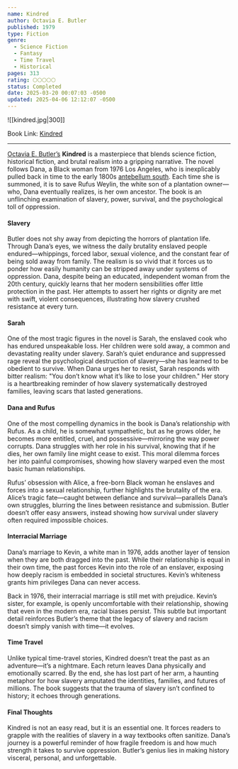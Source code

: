 ```yaml
---
name: Kindred
author: Octavia E. Butler
published: 1979
type: Fiction
genre:
  - Science Fiction
  - Fantasy
  - Time Travel
  - Historical
pages: 313
rating: 🌕🌕🌕🌕🌕
status: Completed
date: 2025-03-20 00:07:03 -0500
updated: 2025-04-06 12:12:07 -0500
---
```


![[kindred.jpg|300]]

Book Link: [Kindred](https://www.goodreads.com/book/show/60931.Kindred)

---

[Octavia E. Butler’s](https://en.wikipedia.org/wiki/Octavia_E._Butler) **Kindred** is a masterpiece that blends science fiction, historical fiction, and brutal realism into a gripping narrative. The novel follows Dana, a Black woman from 1976 Los Angeles, who is inexplicably pulled back in time to the early 1800s [antebellum south](https://en.wikipedia.org/wiki/Antebellum_South). Each time she is summoned, it is to save Rufus Weylin, the white son of a plantation owner—who, Dana eventually realizes, is her own ancestor. The book is an unflinching examination of slavery, power, survival, and the psychological toll of oppression.

#### Slavery

Butler does not shy away from depicting the horrors of plantation life. Through Dana’s eyes, we witness the daily brutality enslaved people endured—whippings, forced labor, sexual violence, and the constant fear of being sold away from family. The realism is so vivid that it forces us to ponder how easily humanity can be stripped away under systems of oppression. Dana, despite being an educated, independent woman from the 20th century, quickly learns that her modern sensibilities offer little protection in the past. Her attempts to assert her rights or dignity are met with swift, violent consequences, illustrating how slavery crushed resistance at every turn.

#### Sarah

One of the most tragic figures in the novel is Sarah, the enslaved cook who has endured unspeakable loss. Her children were sold away, a common and devastating reality under slavery. Sarah’s quiet endurance and suppressed rage reveal the psychological destruction of slavery—she has learned to be obedient to survive. When Dana urges her to resist, Sarah responds with bitter realism: "You don’t know what it’s like to lose your children." Her story is a heartbreaking reminder of how slavery systematically destroyed families, leaving scars that lasted generations.

#### Dana and Rufus

One of the most compelling dynamics in the book is Dana’s relationship with Rufus. As a child, he is somewhat sympathetic, but as he grows older, he becomes more entitled, cruel, and possessive—mirroring the way power corrupts. Dana struggles with her role in his survival, knowing that if he dies, her own family line might cease to exist. This moral dilemma forces her into painful compromises, showing how slavery warped even the most basic human relationships.

Rufus’ obsession with Alice, a free-born Black woman he enslaves and forces into a sexual relationship, further highlights the brutality of the era. Alice’s tragic fate—caught between defiance and survival—parallels Dana’s own struggles, blurring the lines between resistance and submission. Butler doesn’t offer easy answers, instead showing how survival under slavery often required impossible choices.

#### Interracial Marriage

Dana’s marriage to Kevin, a white man in 1976, adds another layer of tension when they are both dragged into the past. While their relationship is equal in their own time, the past forces Kevin into the role of an enslaver, exposing how deeply racism is embedded in societal structures. Kevin’s whiteness grants him privileges Dana can never access.

Back in 1976, their interracial marriage is still met with prejudice. Kevin’s sister, for example, is openly uncomfortable with their relationship, showing that even in the modern era, racial biases persist. This subtle but important detail reinforces Butler’s theme that the legacy of slavery and racism doesn’t simply vanish with time—it evolves.

#### Time Travel

Unlike typical time-travel stories, Kindred doesn’t treat the past as an adventure—it’s a nightmare. Each return leaves Dana physically and emotionally scarred. By the end, she has lost part of her arm, a haunting metaphor for how slavery amputated the identities, families, and futures of millions. The book suggests that the trauma of slavery isn’t confined to history; it echoes through generations.

#### Final Thoughts

Kindred is not an easy read, but it is an essential one. It forces readers to grapple with the realities of slavery in a way textbooks often sanitize. Dana’s journey is a powerful reminder of how fragile freedom is and how much strength it takes to survive oppression. Butler’s genius lies in making history visceral, personal, and unforgettable.
